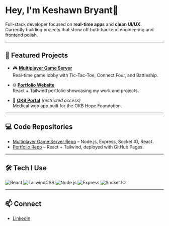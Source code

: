 # Hey, I'm Keshawn Bryant👋

Full-stack developer focused on **real-time apps** and **clean UI/UX**.  
Currently building projects that show off both backend engineering and frontend polish.  

---

## 🚀 Featured Projects

- 🎮 [**Multiplayer Game Server**](https://arcadebob.com)  
  Real-time game lobby with Tic-Tac-Toe, Connect Four, and Battleship.  

- 🌐 [**Portfolio Website**](https://b0th3r.github.io/portfolio/)  
  React + Tailwind portfolio showcasing my work and projects.
 
- 🏥 [**OKB Portal**](https://okbhopehub.org) *(restricted access)*  
  Medical web app built for the OKB Hope Foundation.
---

## 💻 Code Repositories

- [Multiplayer Game Server Repo](https://github.com/B0th3r/Multiplayer-Game-Server) – Node.js, Express, Socket.IO, React.  
- [Portfolio Repo](https://github.com/B0th3r/portfolio) – React + Tailwind, deployed with GitHub Pages.  

---

## 🛠 Tech I Use

![React](https://img.shields.io/badge/React-20232A?style=for-the-badge&logo=react&logoColor=61DAFB)
![TailwindCSS](https://img.shields.io/badge/Tailwind_CSS-38B2AC?style=for-the-badge&logo=tailwind-css&logoColor=white)
![Node.js](https://img.shields.io/badge/Node.js-43853D?style=for-the-badge&logo=node.js&logoColor=white)
![Express](https://img.shields.io/badge/Express.js-404D59?style=for-the-badge)
![Socket.IO](https://img.shields.io/badge/Socket.IO-010101?style=for-the-badge&logo=socketdotio&logoColor=white)

---

## 📫 Connect

- [LinkedIn](https://www.linkedin.com/in/keshawn-bryant-8798671b5/) 


